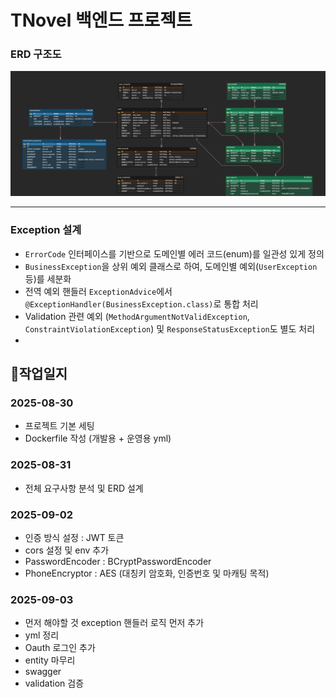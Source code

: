 # TNovel 백엔드 프로젝트


### ERD 구조도
![ERD 다이어그램](./docs/tnovel-erd.png)

---
### Exception 설계
- `ErrorCode` 인터페이스를 기반으로 도메인별 에러 코드(enum)를 일관성 있게 정의
- `BusinessException`을 상위 예외 클래스로 하여, 도메인별 예외(`UserException` 등)를 세분화
- 전역 예외 핸들러 `ExceptionAdvice`에서 `@ExceptionHandler(BusinessException.class)`로 통합 처리
- Validation 관련 예외 (`MethodArgumentNotValidException`, `ConstraintViolationException`) 및 `ResponseStatusException`도 별도 처리
- 
## 📖작업일지 

### 2025-08-30
- 프로젝트 기본 세팅
- Dockerfile 작성 (개발용 + 운영용 yml)

### 2025-08-31
- 전체 요구사항 분석 및 ERD 설계

### 2025-09-02
- 인증 방식 설정 : JWT 토큰
- cors 설정 및 env 추가
- PasswordEncoder : BCryptPasswordEncoder
- PhoneEncryptor : AES (대칭키 암호화, 인증번호 및 마캐팅 목적)


### 2025-09-03
- 먼저 해야할 것 exception 핸들러 로직 먼저 추가
- yml 정리
- Oauth 로그인 추가
- entity 마무리
- swagger 
- validation 검증